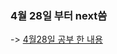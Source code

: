 ### 4월 28일 부터 next씀
-> <a href="https://velog.io/@yunj05763/NextJs-setting-%EA%B3%B5%EB%B6%80-1">4월28일 공부 한 내용</a>
